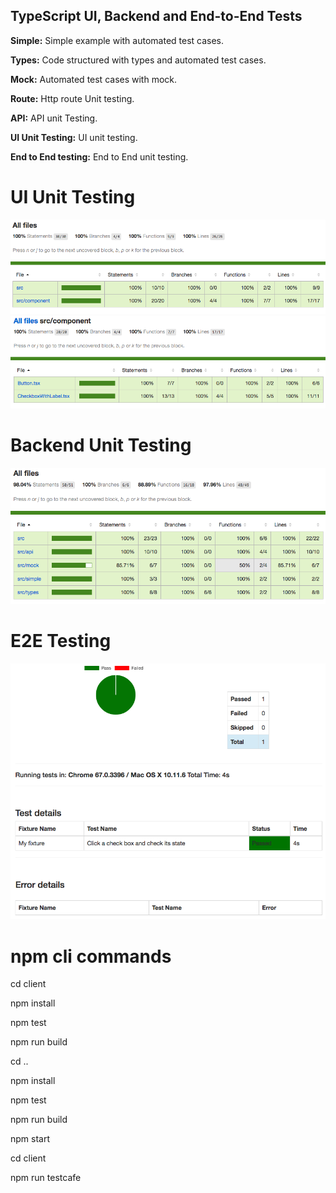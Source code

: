 ## TypeScript UI, Backend and End-to-End Tests

**Simple:** Simple example with automated test cases.

**Types:** Code structured with types and automated test cases.

**Mock:** Automated test cases with mock.

**Route:** Http route Unit testing. 

**API:** API unit Testing.

**UI Unit Testing:** UI unit testing. 

**End to End testing:** End to End unit testing.

## 

# **UI Unit Testing**
![alt text](https://github.com/dikkar007/typescript-testing/raw/master/ui.png)
![alt text](https://github.com/dikkar007/typescript-testing/raw/master/ui1.png)

# **Backend Unit Testing**
![alt text](https://github.com/dikkar007/typescript-testing/raw/master/backend.png)

# **E2E Testing**
![alt text](https://github.com/dikkar007/typescript-testing/raw/master/e2e.png)
#

# **npm cli commands**
cd client

npm install

npm test 

npm run build 

cd ..

npm install

npm test

npm run build

npm start

cd client

npm run testcafe

